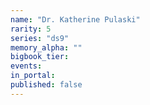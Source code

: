 ```yaml
---
name: "Dr. Katherine Pulaski"
rarity: 5
series: "ds9"
memory_alpha: ""
bigbook_tier:
events:
in_portal:
published: false
---
```

